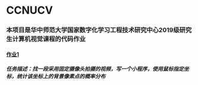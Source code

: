 # CCNUCV
### 本项目是华中师范大学国家数字化学习工程技术研究中心2019级研究生计算机视觉课程的代码作业
#### [作业1](https://github.com/WhatAboutMyStar/CCNUCV/tree/master/%E4%BD%9C%E4%B8%9A1) 
##### 任务描述：找一段采用固定摄像头拍摄的视频，写一个小程序，使用鼠标指定坐标，统计该坐标上的背景像素点的概率分布
